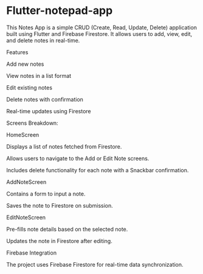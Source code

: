 # Flutter-notepad-app

This Notes App is a simple CRUD (Create, Read, Update, Delete) application built using Flutter and Firebase Firestore. It allows users to add, view, edit, and delete notes in real-time.

Features

Add new notes

View notes in a list format

Edit existing notes

Delete notes with confirmation

Real-time updates using Firestore

Screens Breakdown:

HomeScreen

Displays a list of notes fetched from Firestore.

Allows users to navigate to the Add or Edit Note screens.

Includes delete functionality for each note with a Snackbar confirmation.

AddNoteScreen

Contains a form to input a note.

Saves the note to Firestore on submission.

EditNoteScreen

Pre-fills note details based on the selected note.

Updates the note in Firestore after editing.

Firebase Integration

The project uses Firebase Firestore for real-time data synchronization.
